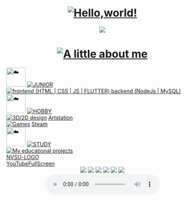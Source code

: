 <html lang="en">
  <head>
    <meta charset="UTF-8">
    <meta name="viewport" content="width=device-width, initial-scale=1.0">
</head>
  
<body>
  <h1 align="center"><a href="https://git.io/typing-svg"><img src="https://readme-typing-svg.demolab.com?font=Fira+Code&size=30&duration=1500&color=9370DB&center=true&vCenter=true&repeat=false&width=500&height=30&lines=Hello%2Cworld!" alt="Hello,world!" /></a>
  </h1>

  <div align="center"><img src = "https://github.com/user-attachments/assets/ae012678-354e-4495-9af8-859b19e757bd">
  </div>
  
  <div>
    <h1 align ="center"><a href="https://git.io/typing-svg"><img src="https://readme-typing-svg.demolab.com?font=Fira+Code&duration=1500&pause=1000&color=9370DB&center=true&vCenter=true&repeat=false&width=600&lines=A+little+about+me" alt="A little about me" /></a>
    </h1>
    <div align="left">
      <img height="50px" decoding="async" loading="lazy" src="https://cdn-0.emojis.wiki/emoji-pics-lf/telegram/cloud-telegram.gif" alt="☁️">
        <a href="https://git.io/typing-svg"><img src="https://readme-typing-svg.demolab.com?font=Fira+Code&duration=1500&color=9370DB&size=30&vCenter=true&multiline=true&repeat=false&width=600&height=60&lines=JUNIOR" alt=" JUNIOR " />
          <br>
        </a>
        <a href="https://git.io/typing-svg"><img src="https://readme-typing-svg.demolab.com?font=Fira+Code&duration=1500&color=75DB73&vCenter=true&multiline=true&repeat=false&width=600&height=70&lines=frontend+(HTML+%7C+CSS+%7C+JS+%7C+FLUTTER);backend+(NodeJs+%7C+MySQL)" alt=" frontend (HTML | CSS | JS | FLUTTER) backend (NodeJs | MySQL) " />
        </a>
    </div>
    <div align="left">
      <img height="50px" decoding="async" loading="lazy" src="https://cdn-0.emojis.wiki/emoji-pics-lf/telegram/cloud-telegram.gif" alt="☁️"> <a href="https://git.io/typing-svg"><img src="https://readme-typing-svg.demolab.com?font=Fira+Code&size=30&duration=1500&color=9370DB&vCenter=true&multiline=true&repeat=false&width=600&height=60&lines=HOBBY" alt=" HOBBY "/></a>
      <br>
      <a href="https://git.io/typing-svg"><img src="https://readme-typing-svg.demolab.com?font=Fira+Code&duration=1500&color=75DB73&vCenter=true&repeat=false&width=150&height=20&lines=3D%2F2D+design" alt=" 3D/2D design " /></a>
      <a href ="https://www.artstation.com/lesssya4"> Artstation </a>
      <br>
      <a href="https://git.io/typing-svg"><img src="https://readme-typing-svg.demolab.com?font=Fira+Code&duration=1500&color=75DB73&vCenter=true&repeat=false&width=150&height=20&lines=Games" alt=" Games " /></a>
      <a href ="https://steamcommunity.com/profiles/76561198844137875/"> Steam </a>
    </div>
    <div align="left">
      <img height="50px" decoding="async" loading="lazy" src="https://cdn-0.emojis.wiki/emoji-pics-lf/telegram/cloud-telegram.gif" alt="☁️"> 
      <a href="https://git.io/typing-svg"><img src="https://readme-typing-svg.demolab.com?font=Fira+Code&duration=1500&color=9370DB&size=30&vCenter=true&multiline=true&repeat=false&width=600&height=60&lines=STUDY" alt=" STUDY " />
        <br>
        </a>
      <a href="https://git.io/typing-svg"><img src="https://readme-typing-svg.demolab.com?font=Fira+Code&duration=1500&color=75DB73&vCenter=true&repeat=false&width=280&height=20&lines=My+educational+projects" alt=" My educational projects " /></a><br>
      <a href="https://github.com/Lesyalys/NVGU-LOGO"> NVSU-LOGO </a><br>
      <a href="https://github.com/Lesyalys/YouTubeFullScreen/tree/main"> YouTubeFullScreen </a><br>
    </div>
    
  </div>
  
  <div align="center">
    <img src = "https://github.com/user-attachments/assets/bd7b0e82-198c-4ab6-b7ca-800fd7169fb9">
    <img src="http://github-profile-summary-cards.vercel.app/api/cards/profile-details?username=Lesyalys&theme=tokyonight">
    <img src="http://github-profile-summary-cards.vercel.app/api/cards/repos-per-language?username=Lesyalys&theme=tokyonight">
    <img src="http://github-profile-summary-cards.vercel.app/api/cards/most-commit-language?username=Lesyalys&theme=tokyonight">
    <img src="http://github-profile-summary-cards.vercel.app/api/cards/stats?username=Lesyalys&theme=tokyonight">
    <img src="http://github-profile-summary-cards.vercel.app/api/cards/productive-time?username=Lesyalys&theme=tokyonight&utcOffset=8">
  </div>
  <div align="center">
    <audio controls>
  <source src="/media/cc0-audio/t-rex-roar.mp3" type="audio/mpeg">
</audio>
  </div>
</audio>
</body>

</html>
